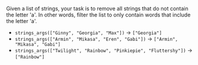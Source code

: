 
Given a list of strings, your task is to remove all strings that do not contain the letter 'a'. In other words, filter the list to only contain words that include the letter 'a'.

- `strings_args(["Ginny", "Georgia", "Max"])` → `["Georgia"]`
- `strings_args(["Armin", "Mikasa", "Eren", "Gabi"])` → `["Armin", "Mikasa", "Gabi"]`
- `strings_args(["Twilight", "Rainbow", "Pinkiepie", "Fluttershy"])` → `["Rainbow"]`

